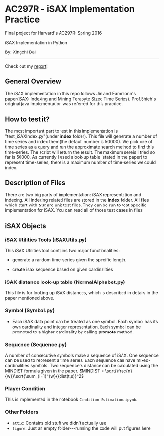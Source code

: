 # AC297R - iSAX Implementation Practice

Final project for Harvard's AC297R: Spring 2016.

iSAX Implementation in Python

By: Xingchi Dai

---
Check out my [report](https://github.com/xdai1091/MEresearch/blob/master/Thesis_Proposal_final.pdf)!


## General Overview
The iSAX implementation in this repo follows Jin and Eammonn's paper(iSAX: Indexing and Mining Terabyte Sized Time Series). Prof.Shieh's original java implementation was referred for this practice. 

## How to test it?
The most important part to test in this implementation is "test_iSAXIndex.py"(under **index** folder). This file will generate a number of time series and index them(the default number is 50000). We pick one of time series as a query and run the approximate search method to find this time-series. The script will return the result. The maximum sereis I tried so far is 50000. As currently I used alook-up table (stated in the paper) to represent time-series, there is a maximum number of time-series we could index. 

## Description of Files

There are two big parts of implementation: iSAX representation and indexing. All indexing related files are stored in the **index** folder. All files which start with *test* are unit test files. They can be run to test specific implementation for iSAX. You can read all of those test cases in files. 

## iSAX Objects

### iSAX Utilities Tools (iSAXUtils.py)

This iSAX Utilities tool contains two major functionalities:

+ generate a random time-series given the specific length. 

+ create isax sequence based on given cardinalities

### iSAX distance look-up table (NormalAlphabet.py)

This file is for looking up iSAX distances, which is described in details in the paper mentioned above.

### Symbol (Symbol.py)

+ Each iSAX data point can be treated as one symbol. Each symbol has its own cardinality and integer representation. Each symbol can be promoted to a higher cardinality by calling **promote** method. 

### Sequence (Sequence.py)

A number of consecutive symbols make a sequence of iSAX. One sequence can be used to represent a time series. Each sequence can have mixed-cardinalities symbols. Two sequence's distance can be calculated using the MINDIST formula given in the paper. 
$MINDIST = \sqrt{\frac{n}{w}}\sqrt{\sum_{i=1}^{w}{{dist(t,s)}^2$


### Player Condition

This is implemented in the notebook `Condition Estimation.ipynb`.

### Other Folders

+ `attic`: Contains old stuff we didn't actually use
+ `figure`: Just an empty folder---running the code will put figures
  here
